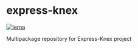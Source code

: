 # express-knex

[![lerna](https://img.shields.io/badge/maintained%20with-lerna-cc00ff.svg)](https://lerna.js.org/)

Multipackage repository for Express-Knex project
